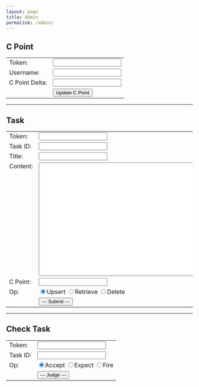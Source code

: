 ```yaml
---
layout: page
title: Admin
permalink: /admin/
---
```


<script src="/js/teru.js"></script>

<script>
function onSubmitCPoint() {
    var form = document.getElementById("form-c-point");

    var username = form.username.value;
    if (!username) {
        hint("no username");
        return;
    }

    username = username.trim();

    var token = form.token.value;
    if (!token) {
        hint("no token");
        return;
    }

    var delta = parseInt(form.delta.value);
    if (!delta) {
        hint("delta not a number");
        return;
    }

    var cs = JSON.stringify({
        Token: token,
        Username: username,
        CPointDelta: delta
    });

    form.submit.disabled = true;
    hint("正在提交...");

    teru.send("POST", "/admin/c-point", cs, function(sc) {
        if (sc.Error) {
            hint("Error: " + sc.Error);
        } else {
            hint("OK: C Point Updated");
        }

        form.submit.disabled = false;
    });
}

function onSubmitTask() {
    var form = document.getElementById("form-task");

    var token = form["token"].value;
    if (!token) {
        hint("missing token");
        return;
    }

    var taskId = parseInt(form["task-id"].value);
    if (!taskId) {
        hint("Task ID not a number");
        return;
    }

    function upsertTask() {
		var title = form["title"].value;
		if (!title) {
			hint("missing title");
			return;
		}

		var content = form["content"].value;
		if (!content) {
			hint("missing content");
			return;
		}

		var cPoint = parseInt(form["c-point"].value);
		if (!cPoint) {
			hint("C Point not a number");
			return;
		}

		var cs = JSON.stringify({
			Token: token,
			Task: {
				Id: taskId,
				Title: title,
				Content: content,
				CPoint: cPoint,
			}
		});

		form.submit.disabled = true;
		hint("正在提交...");

		teru.send("POST", "/admin/upsert-task", cs, function(sc) {
			if (sc.Error) {
				hint("Error: " + sc.Error);
			} else {
				hint("OK: Task Upserted");
			}

			form.submit.disabled = false;
		});
    }

    var op = form["op"].value;
    switch (op) {
    case "upsert":
        upsertTask();
        return;
    case "retrieve":
		form.submit.disabled = true;
		teru.send("GET", "/task/" + taskId, "", function(sc) {
			if (sc.Error) {
				hint("Error: " + sc.Error);
            } else {
                // render
            }

			form.submit.disabled = false;
		});
        return;
    case "delete":
		form.submit.disabled = true;
		teru.send("POST", "/admin/delete-task", "", function(sc) {
			if (sc.Error) {
				hint("Error: " + sc.Error);
            } else {
                hint("Successfully Deleted");
            }

			form.submit.disabled = false;
		});
        return;
    default:
        return;
    }
}

function onSubmitTaskCheck() {
    var form = document.getElementById("form-task-check");

    var token = form["token"].value;
    if (!token) {
        hint("missing token");
        return;
    }

    var taskId = parseInt(form["task-id"].value);
    if (!taskId) {
        hint("Task ID not a number");
        return;
    }

	var cs = JSON.stringify({
		Token: token,
		TaskId: taskId,
		Op: form["op"].value, 
	});

	form.submit.disabled = true;
	hint("正在提交...");

	teru.send("POST", "/admin/check-task", cs, function(sc) {
		if (sc.Error) {
			hint("Error: " + sc.Error);
		} else {
			hint("OK: Task Checked");
		}

		form.submit.disabled = false;
	});
}

function hint(str) {
    var hint = document.getElementById("hint");
    hint.innerHTML = str;
    hint.scrollIntoView(false);
}
</script>

<style>
table td, table td * {
  vertical-align: top;
}
</style>

<h3 id="hint"></h3>

## C Point

<form id="form-c-point" action="javascript:onSubmitCPoint()">
  <table>
    <tr>
      <td>Token: </td>
      <td><input type="text" name="token" value="" /></td>
    </tr>
    <tr>
      <td>Username: </td>
      <td><input type="text" name="username" value="" /></td>
    </tr>
    <tr>
      <td>C Point Delta: </td>
      <td><input type="text" name="delta" value="" /></td>
    </tr>
    <tr>
      <td></td>
      <td><input type="submit" name="submit" value="Update C Point" /></td>
    </tr>
  </table>
</form>

---

## Task

<form id="form-task" action="javascript:onSubmitTask()">
  <table>
    <tr>
      <td>Token: </td>
      <td><input type="text" name="token" value="" /></td>
    </tr>
    <tr>
      <td>Task ID: </td>
      <td><input type="text" name="task-id" value="" /></td>
    </tr>
    <tr>
      <td>Title: </td>
      <td><input type="text" name="title" value="" /></td>
    </tr>
    <tr>
      <td>Content: </td>
      <td><textarea name="content" rows="20" cols="80"></textarea></td>
    </tr>
    <tr>
      <td>C Point: </td>
      <td><input type="text" name="c-point" value="" /></td>
    </tr>
    <tr>
      <td>Op: </td>
      <td>
        <label><input type="radio" name="op" value="upsert" checked />Upsert</label>
        <label><input type="radio" name="op" value="retrieve" />Retrieve</label>
        <label><input type="radio" name="op" value="delete" />Delete</label>
      </td>
    </tr>
    <tr>
      <td></td>
      <td><input type="submit" id="submit-task" value="--- Submit ---" /></td>
    </tr>
  </table>
</form>

---

## Check Task

<form id="form-task-check" action="javascript:onSubmitTaskCheck()">
  <table>
    <tr>
      <td>Token: </td>
      <td><input type="text" name="token" value="" /></td>
    </tr>
    <tr>
      <td>Task ID: </td>
      <td><input type="text" name="task-id" value="" /></td>
    </tr>
    <tr>
      <td>Op: </td>
      <td>
        <label><input type="radio" name="op" value="accept" checked />Accept</label>
        <label><input type="radio" name="op" value="expect" />Expect</label>
        <label><input type="radio" name="op" value="fire" />Fire</label>
      </td>
    </tr>
    <tr>
      <td></td>
      <td><input type="submit" id="submit-task" value="--- Judge ---" /></td>
    </tr>
  </table>
</form>

